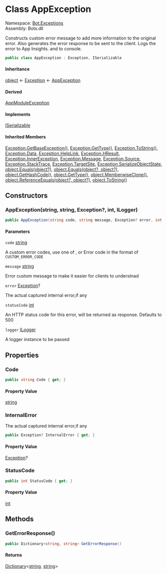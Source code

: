# <a id="Bot_Exceptions_AppException"></a> Class AppException

Namespace: [Bot.Exceptions](Bot.Exceptions.md)  
Assembly: Bots.dll  

Constructs custom error message to add more information to the original error.
Also generates the error response to be sent to the client.
Logs the error to App Insights. and to console.

```csharp
public class AppException : Exception, ISerializable
```

#### Inheritance

[object](https://learn.microsoft.com/dotnet/api/system.object) ← 
[Exception](https://learn.microsoft.com/dotnet/api/system.exception) ← 
[AppException](Bot.Exceptions.AppException.md)

#### Derived

[AppModuleException](Bot.Exceptions.AppModuleException.md)

#### Implements

[ISerializable](https://learn.microsoft.com/dotnet/api/system.runtime.serialization.iserializable)

#### Inherited Members

[Exception.GetBaseException\(\)](https://learn.microsoft.com/dotnet/api/system.exception.getbaseexception), 
[Exception.GetType\(\)](https://learn.microsoft.com/dotnet/api/system.exception.gettype), 
[Exception.ToString\(\)](https://learn.microsoft.com/dotnet/api/system.exception.tostring), 
[Exception.Data](https://learn.microsoft.com/dotnet/api/system.exception.data), 
[Exception.HelpLink](https://learn.microsoft.com/dotnet/api/system.exception.helplink), 
[Exception.HResult](https://learn.microsoft.com/dotnet/api/system.exception.hresult), 
[Exception.InnerException](https://learn.microsoft.com/dotnet/api/system.exception.innerexception), 
[Exception.Message](https://learn.microsoft.com/dotnet/api/system.exception.message), 
[Exception.Source](https://learn.microsoft.com/dotnet/api/system.exception.source), 
[Exception.StackTrace](https://learn.microsoft.com/dotnet/api/system.exception.stacktrace), 
[Exception.TargetSite](https://learn.microsoft.com/dotnet/api/system.exception.targetsite), 
[Exception.SerializeObjectState](https://learn.microsoft.com/dotnet/api/system.exception.serializeobjectstate), 
[object.Equals\(object?\)](https://learn.microsoft.com/dotnet/api/system.object.equals\#system\-object\-equals\(system\-object\)), 
[object.Equals\(object?, object?\)](https://learn.microsoft.com/dotnet/api/system.object.equals\#system\-object\-equals\(system\-object\-system\-object\)), 
[object.GetHashCode\(\)](https://learn.microsoft.com/dotnet/api/system.object.gethashcode), 
[object.GetType\(\)](https://learn.microsoft.com/dotnet/api/system.object.gettype), 
[object.MemberwiseClone\(\)](https://learn.microsoft.com/dotnet/api/system.object.memberwiseclone), 
[object.ReferenceEquals\(object?, object?\)](https://learn.microsoft.com/dotnet/api/system.object.referenceequals), 
[object.ToString\(\)](https://learn.microsoft.com/dotnet/api/system.object.tostring)

## Constructors

### <a id="Bot_Exceptions_AppException__ctor_System_String_System_String_System_Exception_System_Int32_Microsoft_Extensions_Logging_ILogger_"></a> AppException\(string, string, Exception?, int, ILogger\)

```csharp
public AppException(string code, string message, Exception? error, int statusCode, ILogger logger)
```

#### Parameters

`code` [string](https://learn.microsoft.com/dotnet/api/system.string)

A custom error codes, use one of <xref href="Bot.Exceptions.ErrorCodes" data-throw-if-not-resolved="false"></xref>, or Error code in the format of `CUSTOM_ERROR_CODE`

`message` [string](https://learn.microsoft.com/dotnet/api/system.string)

Error custom message to make it easier for clients to understnad

`error` [Exception](https://learn.microsoft.com/dotnet/api/system.exception)?

The actual captured internal error,if any

`statusCode` [int](https://learn.microsoft.com/dotnet/api/system.int32)

An HTTP status code for this error, will be returned as response. Defaults to 500

`logger` [ILogger](https://learn.microsoft.com/dotnet/api/microsoft.extensions.logging.ilogger)

A logger instance to be passed

## Properties

### <a id="Bot_Exceptions_AppException_Code"></a> Code

```csharp
public string Code { get; }
```

#### Property Value

 [string](https://learn.microsoft.com/dotnet/api/system.string)

### <a id="Bot_Exceptions_AppException_InternalError"></a> InternalError

The actual captured internal error,if any

```csharp
public Exception? InternalError { get; }
```

#### Property Value

 [Exception](https://learn.microsoft.com/dotnet/api/system.exception)?

### <a id="Bot_Exceptions_AppException_StatusCode"></a> StatusCode

```csharp
public int StatusCode { get; }
```

#### Property Value

 [int](https://learn.microsoft.com/dotnet/api/system.int32)

## Methods

### <a id="Bot_Exceptions_AppException_GetErrorResponse"></a> GetErrorResponse\(\)

```csharp
public Dictionary<string, string> GetErrorResponse()
```

#### Returns

 [Dictionary](https://learn.microsoft.com/dotnet/api/system.collections.generic.dictionary\-2)<[string](https://learn.microsoft.com/dotnet/api/system.string), [string](https://learn.microsoft.com/dotnet/api/system.string)\>

